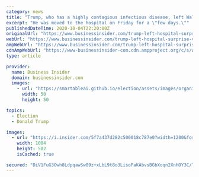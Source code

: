 ```yaml
---
category: news
title: "Trump, who has a highly contagious infectious disease, left Walter Reed to pay a 'surprise visit' to cheering 'fans' outside the hospital"
excerpt: "He was moved to the hospital on Friday for a \"few days.\""
publishedDateTime: 2020-10-04T22:20:00Z
originalUrl: "https://www.businessinsider.com/trump-left-hospital-surprise-visit-supporters-covid-2020-10"
webUrl: "https://www.businessinsider.com/trump-left-hospital-surprise-visit-supporters-covid-2020-10"
ampWebUrl: "https://www.businessinsider.com/trump-left-hospital-surprise-visit-supporters-covid-2020-10?amp"
cdnAmpWebUrl: "https://www-businessinsider-com.cdn.ampproject.org/c/s/www.businessinsider.com/trump-left-hospital-surprise-visit-supporters-covid-2020-10?amp"
type: article

provider:
  name: Business Insider
  domain: businessinsider.com
  images:
    - url: "https://smartableai.github.io/election/assets/images/organizations/businessinsider.com-50x50.jpg"
      width: 50
      height: 50

topics:
  - Election
  - Donald Trump

images:
  - url: "https://i.insider.com/5f7a437d282c500018c787e0?width=1200&format=jpeg"
    width: 1004
    height: 502
    isCached: true

secured: "DiV1FuG3Owh8LdpqawSw89z+xLbL9t8o3LisoPaKAbvsBGbXoqn2XnHOY3C/TwnlIWDSIeSyWw+fBnf3bVbjqMPfhZl4fU4OB5qooq0QxEGugon2yqfP3AoNIJaFwWxOgQzBgkWmgpBGl/evGXJthmTftroRvGQD1klcReg80erKY34lY5qOwfbgfQSBzH9QJUr5HeNUVcN+8Dawm+sJV6PMWffSYpkqrc2JhfgcB/T2ul2F86D/LPhtX4RDDISMkkqYGv9QALL5T23e+hEGUfEYRuH4PjvNWzZmB4/HIFk9zUhb2/yd3nDv+AKRHiq62BOyeM2/3V80342lRdjVKXCnwqIqjpJ0KMekoldjxPw=;8aa6WLzhYgaViQs6nLLY7g=="
---
```


